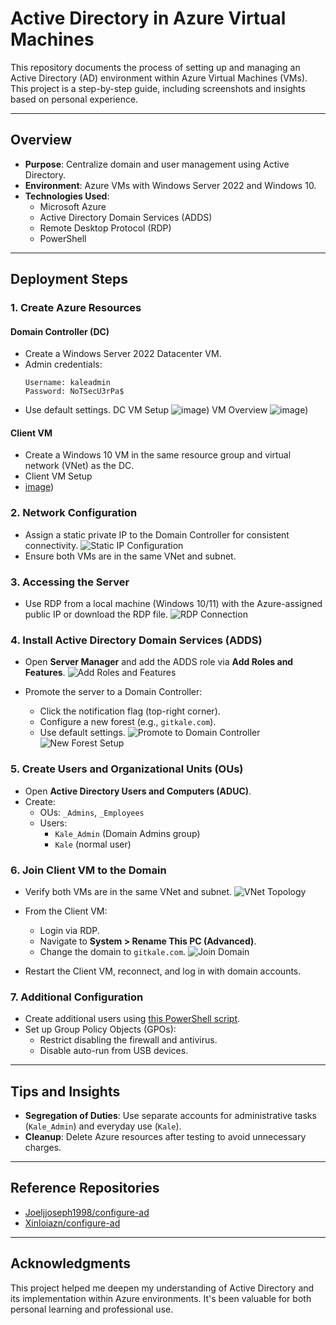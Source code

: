 # Active Directory in Azure Virtual Machines

This repository documents the process of setting up and managing an Active Directory (AD) environment within Azure Virtual Machines (VMs). This project is a step-by-step guide, including screenshots and insights based on personal experience.

---

## Overview

- **Purpose**: Centralize domain and user management using Active Directory.
- **Environment**: Azure VMs with Windows Server 2022 and Windows 10.
- **Technologies Used**:
  - Microsoft Azure
  - Active Directory Domain Services (ADDS)
  - Remote Desktop Protocol (RDP)
  - PowerShell

---

## Deployment Steps

### 1. Create Azure Resources
#### Domain Controller (DC)
- Create a Windows Server 2022 Datacenter VM.
- Admin credentials:
  ```
  Username: kaleadmin
  Password: NoTSecU3rPa$
  ```
- Use default settings.
DC VM Setup
![image](https://github.com/user-attachments/assets/571462b1-85f4-4750-9e8c-6f89d3964d3b))
VM Overview
![image](https://github.com/user-attachments/assets/4bbc6090-951d-4dc3-8b68-7fe42fa857a5))

#### Client VM
- Create a Windows 10 VM in the same resource group and virtual network (VNet) as the DC.
- Client VM Setup
- [image](https://github.com/user-attachments/assets/489a7825-507b-48fd-8e4b-57dc44c591c8))

### 2. Network Configuration
- Assign a static private IP to the Domain Controller for consistent connectivity.
![Static IP Configuration](![image](https://github.com/user-attachments/assets/5d4e3396-a133-4246-a0ad-225708b90a56))
- Ensure both VMs are in the same VNet and subnet.

### 3. Accessing the Server
- Use RDP from a local machine (Windows 10/11) with the Azure-assigned public IP or download the RDP file.
![RDP Connection](![image](https://github.com/user-attachments/assets/0fa58081-6eb2-4b90-abe8-470a33745e95))

### 4. Install Active Directory Domain Services (ADDS)
- Open **Server Manager** and add the ADDS role via **Add Roles and Features**.
![Add Roles and Features](![image](https://github.com/user-attachments/assets/d78d9961-93c3-4b67-a557-56c0586019c7))

- Promote the server to a Domain Controller:
  - Click the notification flag (top-right corner).
  - Configure a new forest (e.g., `gitkale.com`).
  - Use default settings.
![Promote to Domain Controller](![image](https://github.com/user-attachments/assets/26b3b516-7275-4ab7-b758-e96a71b29e20))
![New Forest Setup](![image](https://github.com/user-attachments/assets/4620e911-382c-44f2-a244-8fad2c933d0e))

### 5. Create Users and Organizational Units (OUs)
- Open **Active Directory Users and Computers (ADUC)**.
- Create:
  - OUs: `_Admins`, `_Employees`
  - Users:
    - `Kale_Admin` (Domain Admins group)
    - `Kale` (normal user)

### 6. Join Client VM to the Domain
- Verify both VMs are in the same VNet and subnet.
![VNet Topology](![image](https://github.com/user-attachments/assets/bd776c65-e5c6-422f-bc16-09ecfcd45178))

- From the Client VM:
  - Login via RDP.
  - Navigate to **System > Rename This PC (Advanced)**.
  - Change the domain to `gitkale.com`.
![Join Domain](![image](https://github.com/user-attachments/assets/91c05b4f-3167-48f7-a209-5b48f2d1b9ef))


- Restart the Client VM, reconnect, and log in with domain accounts.

### 7. Additional Configuration
- Create additional users using [this PowerShell script](https://github.com/Xinloiazn/configure-ad/blob/main/adscript.ps1).
- Set up Group Policy Objects (GPOs):
  - Restrict disabling the firewall and antivirus.
  - Disable auto-run from USB devices.

---

## Tips and Insights
- **Segregation of Duties**: Use separate accounts for administrative tasks (`Kale_Admin`) and everyday use (`Kale`).
- **Cleanup**: Delete Azure resources after testing to avoid unnecessary charges.

---

## Reference Repositories
- [Joeljjoseph1998/configure-ad](https://github.com/joeljjoseph1998/configure-ad)
- [Xinloiazn/configure-ad](https://github.com/Xinloiazn/configure-ad)

---

## Acknowledgments
This project helped me deepen my understanding of Active Directory and its implementation within Azure environments. It's been valuable for both personal learning and professional use.

